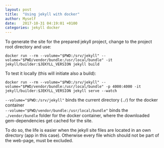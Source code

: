 ```yaml
---
layout: post
title:  "Using jekyll with docker"
author: Myself
date:   2017-10-31 04:19:01 +0100
categories: jekyll docker
---
```

To generate the site for the prepared jekyll project, change to the project root directory and use:
```
docker run --rm --volume="$PWD:/srv/jekyll" --volume="$PWD/vendor/bundle:/usr/local/bundle" -it jekyll/builder:$JEKYLL_VERSION jekyll build
```

To test it locally (this will initiate also a build):
```
docker run --rm --volume="$PWD:/srv/jekyll" --volume="$PWD/vendor/bundle:/usr/local/bundle" -p 4000:4000 -it jekyll/builder:$JEKYLL_VERSION jekyll serve --watch
```

`--volume="$PWD:/srv/jekyll"` binds the current directory (`./`) for the docker container  
`--volume="$PWD/vendor/bundle:/usr/local/bundle"` binds the `./vendor/bundle` folder for the docker container, where the downloaded gem-dependencies get cached for the site.

To do so, the life is easier when the jekyll site files are located in an own directory (app in this case).
Otherwise every file which should not be part of the web-page, must be excluded.
